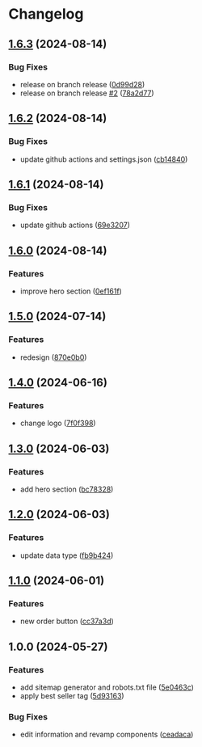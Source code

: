 # Changelog

## [1.6.3](https://github.com/anwam/ryuucafe-com/compare/v1.6.2...v1.6.3) (2024-08-14)


### Bug Fixes

* release on branch release ([0d99d28](https://github.com/anwam/ryuucafe-com/commit/0d99d28e7fa0c4f9a743b909ecb9314d9956c2ef))
* release on branch release [#2](https://github.com/anwam/ryuucafe-com/issues/2) ([78a2d77](https://github.com/anwam/ryuucafe-com/commit/78a2d77593c7fe19cb7f974ce57ca4e14237e30b))

## [1.6.2](https://github.com/anwam/ryuucafe-com/compare/v1.6.1...v1.6.2) (2024-08-14)


### Bug Fixes

* update github actions and settings.json ([cb14840](https://github.com/anwam/ryuucafe-com/commit/cb148406f407b7f883362a30946f650cbf31c00f))

## [1.6.1](https://github.com/anwam/ryuucafe-com/compare/v1.6.0...v1.6.1) (2024-08-14)


### Bug Fixes

* update github actions ([69e3207](https://github.com/anwam/ryuucafe-com/commit/69e32076349637456b33bd2306d5cacb41cfe9d9))

## [1.6.0](https://github.com/anwam/ryuucafe-com/compare/v1.5.0...v1.6.0) (2024-08-14)


### Features

* improve hero section ([0ef161f](https://github.com/anwam/ryuucafe-com/commit/0ef161fffd3c73e5dbd326e86aebbdd1e394dc49))

## [1.5.0](https://github.com/anwam/ryuucafe-com/compare/v1.4.0...v1.5.0) (2024-07-14)


### Features

* redesign ([870e0b0](https://github.com/anwam/ryuucafe-com/commit/870e0b0e8b81dc8a49be816e038fe82464f946f1))

## [1.4.0](https://github.com/anwam/ryuucafe-com/compare/v1.3.0...v1.4.0) (2024-06-16)


### Features

* change logo ([7f0f398](https://github.com/anwam/ryuucafe-com/commit/7f0f398578bdf376ede1dc1e334510ec6a3b396c))

## [1.3.0](https://github.com/anwam/ryuucafe-com/compare/v1.2.0...v1.3.0) (2024-06-03)


### Features

* add hero section ([bc78328](https://github.com/anwam/ryuucafe-com/commit/bc78328cd21d55cab9085fd5f464a76eb5ce104c))

## [1.2.0](https://github.com/anwam/ryuucafe-com/compare/v1.1.0...v1.2.0) (2024-06-03)


### Features

* update data type ([fb9b424](https://github.com/anwam/ryuucafe-com/commit/fb9b4243b7bc3c5758f5f2985254e1bc143883c6))

## [1.1.0](https://github.com/anwam/ryuucafe-com/compare/v1.0.0...v1.1.0) (2024-06-01)


### Features

* new order button ([cc37a3d](https://github.com/anwam/ryuucafe-com/commit/cc37a3d02f4cb5b0bfef6f7c01c901a24070a40f))

## 1.0.0 (2024-05-27)


### Features

* add sitemap generator and robots.txt file ([5e0463c](https://github.com/anwam/ryuucafe-com/commit/5e0463c066fe34150d015a3b2cc2c4d71e7cdb00))
* apply best seller tag ([5d93163](https://github.com/anwam/ryuucafe-com/commit/5d931636acdf9b3e876406caa498ad7343f6623d))


### Bug Fixes

* edit information and revamp components ([ceadaca](https://github.com/anwam/ryuucafe-com/commit/ceadaca021b44d4230888ce3aba3b5c904bf07b6))
